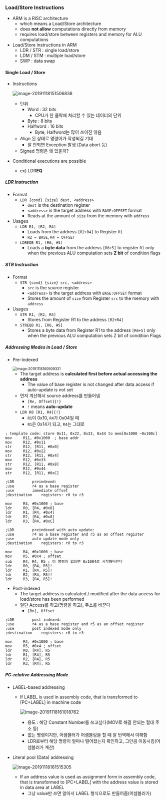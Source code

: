 ### Load/Store Instructions

- ARM is a RISC architecture
  - which means a Load/Store architecture
  - does **not allow** computations directly from memory
  - requires load/store between registers and memory for ALU computations
- Load/Store instructions in ARM
  - LDR / STR : single load/store
  - LDM / STM : multiple load/store
  - SWP : data swap

#### Single Load / Store

- Instructions

  ![image-20191118151506838](C:\Users\user\AppData\Roaming\Typora\typora-user-images\image-20191118151506838.png)

  - 단위
    - Word : 32 bits
      - CPU가 한 클락에 처리할 수 있는 데이터의 단위
    - Byte : 8 bits
    - Halfword : 16 bits
      - Byte, Halfword는 많이 쓰이진 않음
  - Align 된 상태로 명령어가 작성되길 기대
    - 잘 안되면 Exception 발생 (Data abort 등)
  - Signed 명령은 왜 있을까?

- Conditional executions are possible

  - ex) LDR**EQ**

##### LDR Instruction

- Format
  - `LDR {cond} {size} dest, <address>`
    - `dest` is the destination register
    - `<address>` is the target address with `BASE:OFFSET` format
    - Reads at the amount of `size` from the memory with `address`
- Usages
  - `LDR R1, [R2, R4]`
    - Loads from the address `[R2+R4]` to Register `R1`
    - `R2 = BASE`, `R4 = OFFSET`
  - `LDREQB R1, [R6, #5]`
    - Loads a **byte data** from the address `[R6+5]` to register `R1` only when the previous ALU computation sets **Z bit** of condition flags

##### STR Instruction

- Format
  - `STR {cond} {size} src, <address>`
    - `src` is the source register
    - `<address>` is the target address with `BASE:OFFSET` format
    - Stores the amount of `size` from Register `src` to the memory with `address`
- Usages
  - `STR R1, [R2, R4]`
    - Stores from Register R1 to the address `[R2+R4]`
  - `STREQB R1, [R6, #5]`
    - Stores a byte data from Register R1 to the address `[R6+5]` only when the previous ALU computation sets Z bit of condition Flags

##### Addressing Modes in Load / Store

- Pre-Indexed

  <img src="C:\Users\user\AppData\Roaming\Typora\typora-user-images\image-20191118160909331.png" alt="image-20191118160909331" style="zoom:80%;" />

  - The target address is **calculated first before actual accessing the address**
    - The value of base register is not changed after data access if auto-update is not set
  - 먼저 계산해서 source address를 만들어냄
    - `[Rn, Offset]{!}`
    - `!` means **auto-update** 
  - `LDR R0 [R1, R4]{!}`
    - `R1`이 0x10, `R4`가 0x04일 때
    - `R1`은 0x14가 되고, `R4`는 그대로

~~~assembly
; template code: store 0x11, 0x22, 0x33, 0x44 to mem[0x1000 ~0x100c]
mov		R11, #0x1000  ; base addr
mov		R12, #0x11
str		R12, [R11, #0x0]
mov		R12, #0x22
str		R12, [R11, #0x4]
mov		R12, #0x33
str		R12, [R11, #0x8]
mov		R12, #0x44
str		R12, [R11, #0xC]
~~~

~~~assembly
;LDR		preindexed:
;use		r4 as a base register
;use		immediate offset
;destination	registers: r0 to r3

mov		R4, #0x1000 ; base
ldr		R0, [R4, #0x0]
ldr		R1, [R4, #0x4]
ldr		R2, [R4, #0x8]
ldr		R3, [R4, #0xC]
~~~

~~~assembly
;LDR		preindexed with auto update:
;use		r4 as a base register and r5 as an offset register
;use		auto update mode only
;destination	registers: r0 to r3

mov		R4, #0x1000 ; base
mov		R5, #0x4 ; offset
sub		R4, R4, R5 ; 이 명령이 없으면 0x1004로 시작해버린다
ldr		R0, [R4, R5]!
ldr		R1, [R4, R5]!
ldr		R2, [R4, R5]!
ldr		R3, [R4, R5]!
~~~

- Post-indexed
  - The target address is calculated / modified after the data access for load/store has been performed
  - 일단 Access를 하고(명령을 하고), 주소를 바꾼다
    - `[Rn], Offset`

~~~assembly
;LDR		post indexed:
;use		r4 as a base register and r5 as an offset register
;use		post indexed mode only
;destination	registers: r0 to r3

mov		R4, #0x1000 ; base
mov		R5, #0x4 ; offset
ldr		R0, [R4], R5
ldr		R1, [R4], R5
ldr		R2, [R4], R5
ldr		R3, [R4], R5
~~~

##### PC-relative Addressing Mode

- LABEL-based addressing

  - If LABEL is used in assembly code, that is transformed to [PC+LABEL] in machine code

    ![image-20191118161018762](C:\Users\user\AppData\Roaming\Typora\typora-user-images\image-20191118161018762.png)

    - 용도 : 해당 Constant Number를 쓰고싶다(MOV로 해결 안되는 절대 주소 등)
    - 없는 명령이지만, 어셈블러가 어셈블링을 할 때 잘 번역해서 이해함
    - LDR로부터 해당 명령이 얼마나 떨어졌는지 확인하고, 그만큼 이동시킴(어셈블러가 계산)

- Literal pool (Data) addressing

  ![image-20191118161515305](C:\Users\user\AppData\Roaming\Typora\typora-user-images\image-20191118161515305.png)

  - If an address value is used as assignment form in assembly code, that is transformed to [PC+LABEL] with the address value is stored in data area at LABEL
    - 그냥 value만 쓰면 알아서 LABEL 형식으로도 만들어줌(어셈블러가)

